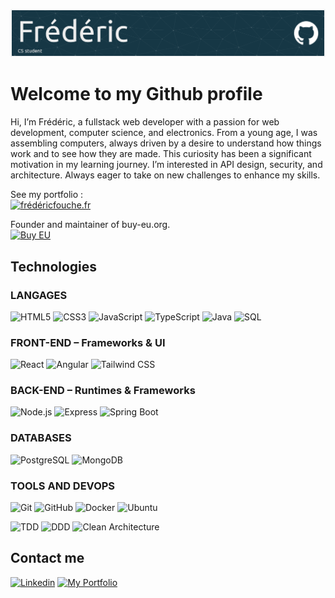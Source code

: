
![Header](img/github-header.png)

# Welcome to my Github profile

Hi, I’m Frédéric, a fullstack web developer with a passion for web development, computer science, and electronics. From a young age, I was assembling computers, always driven by a desire to understand how things work and to see how they are made. This curiosity has been a significant motivation in my learning journey.
I’m interested in API design, security, and architecture. Always eager to take on new challenges to enhance my skills.


See my portfolio :<br>
[![frédéricfouche.fr](https://img.shields.io/badge/-fr%C3%A9d%C3%A9ricfouche.fr-FFFFFF?style=flat&logo=about-dot-me&logoColor=0066CC&labelColor=1E90FF&color=0066CC&fontFamily=Montserrat&borderRadius=4px&border=1px)](https://fredericfouche.fr)

Founder and maintainer of buy-eu.org.<br>
[![Buy EU](https://img.shields.io/badge/Buy–EU-FFFFFF?style=flat&logo=eu&logoColor=FFD700&labelColor=0052B4&color=FFD700&fontFamily=Montserrat&borderRadius=4px&border=1px)](https://buy-eu.org)

## Technologies

### LANGAGES
<!-- ======================= LANGAGES ======================= -->
![HTML5](https://img.shields.io/badge/HTML5-E34F26?style=for-the-badge&logo=html5&logoColor=white)
![CSS3](https://img.shields.io/badge/CSS3-1572B6?style=for-the-badge&logo=css3&logoColor=white)
![JavaScript](https://img.shields.io/badge/JavaScript-F7DF1E?style=for-the-badge&logo=javascript&logoColor=black)
![TypeScript](https://img.shields.io/badge/TypeScript-3178C6?style=for-the-badge&logo=typescript&logoColor=white)
![Java](https://img.shields.io/badge/Java-ED8B00?style=for-the-badge&logo=openjdk&logoColor=white)
![SQL](https://img.shields.io/badge/SQL-003B57?style=for-the-badge&logo=sql&logoColor=white)

### FRONT-END – Frameworks & UI
<!-- ================= FRONT-END – Frameworks & UI ================ -->
![React](https://img.shields.io/badge/React-61DAFB?style=for-the-badge&logo=react&logoColor=black)
![Angular](https://img.shields.io/badge/Angular-DD0031?style=for-the-badge&logo=angular&logoColor=white)
![Tailwind CSS](https://img.shields.io/badge/Tailwind_CSS-38B2AC?style=for-the-badge&logo=tailwindcss&logoColor=white)

### BACK-END – Runtimes & Frameworks
<!-- =========== BACK-END – Runtimes & Frameworks ============ -->
![Node.js](https://img.shields.io/badge/Node.js-339933?style=for-the-badge&logo=nodedotjs&logoColor=white)
![Express](https://img.shields.io/badge/Express-000000?style=for-the-badge&logo=express&logoColor=white)
![Spring Boot](https://img.shields.io/badge/Spring%20Boot-6DB33F?style=for-the-badge&logo=spring-boot&logoColor=white)

### DATABASES
<!-- ================ BASES DE DONNÉES ================ -->
![PostgreSQL](https://img.shields.io/badge/PostgreSQL-336791?style=for-the-badge&logo=postgresql&logoColor=white)
![MongoDB](https://img.shields.io/badge/MongoDB-47A248?style=for-the-badge&logo=mongodb&logoColor=white)

### TOOLS AND DEVOPS
<!-- =========== OUTILS & DEVOPS =========== -->
![Git](https://img.shields.io/badge/Git-F05032?style=for-the-badge&logo=git&logoColor=white)
![GitHub](https://img.shields.io/badge/GitHub-181717?style=for-the-badge&logo=github&logoColor=white)
![Docker](https://img.shields.io/badge/Docker-2496ED?style=for-the-badge&logo=docker&logoColor=white)
![Ubuntu](https://img.shields.io/badge/Ubuntu-E95420?style=for-the-badge&logo=ubuntu&logoColor=white)

![TDD](https://img.shields.io/badge/TDD-5E97D0?style=for-the-badge)
![DDD](https://img.shields.io/badge/DDD-F39C12?style=for-the-badge)
![Clean Architecture](https://img.shields.io/badge/Clean%20Architecture-8E44AD?style=for-the-badge)

## Contact me

[![Linkedin](https://img.shields.io/badge/Linkedin-0A66C2?style=for-the-badge&logo=linkedin&logoColor=white)](https://www.linkedin.com/in/fr%C3%A9d%C3%A9ric-fouch%C3%A9/)
[![My Portfolio](https://img.shields.io/badge/My%20Portfolio-Fredericfouche.fr-blue?style=for-the-badge)](https://fredericfouche.fr)
